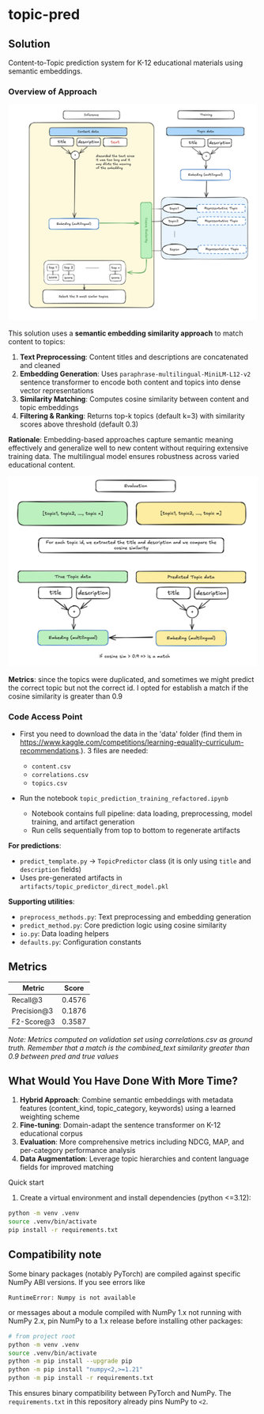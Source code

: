 # topic-pred

## Solution

Content-to-Topic prediction system for K-12 educational materials using semantic embeddings.

### Overview of Approach

![Overview](./image.png)

This solution uses a **semantic embedding similarity approach** to match content to topics:

1. **Text Preprocessing**: Content titles and descriptions are concatenated and cleaned
2. **Embedding Generation**: Uses `paraphrase-multilingual-MiniLM-L12-v2` sentence transformer to encode both content and topics into dense vector representations
3. **Similarity Matching**: Computes cosine similarity between content and topic embeddings
4. **Filtering & Ranking**: Returns top-k topics (default k=3) with similarity scores above threshold (default 0.3)

**Rationale**: Embedding-based approaches capture semantic meaning effectively and generalize well to new content without requiring extensive training data. The multilingual model ensures robustness across varied educational content.

![For evaluation](./evaluation.png)

**Metrics**: since the topics were duplicated, and sometimes we might predict the correct topic but not the correct id. I opted for establish a match if the cosine similarity is greater than 0.9

### Code Access Point

- First you need to download the data in the 'data' folder (find them in https://www.kaggle.com/competitions/learning-equality-curriculum-recommendations.). 3 files are needed:
  - `content.csv`
  - `correlations.csv`
  - `topics.csv`

- Run the notebook `topic_prediction_training_refactored.ipynb`
  - Notebook contains full pipeline: data loading, preprocessing, model training, and artifact generation
  - Run cells sequentially from top to bottom to regenerate artifacts

**For predictions**:
- `predict_template.py` → `TopicPredictor` class (it is only using `title` and `description` fields)
- Uses pre-generated artifacts in `artifacts/topic_predictor_direct_model.pkl`

**Supporting utilities**:
- `preprocess_methods.py`: Text preprocessing and embedding generation
- `predict_method.py`: Core prediction logic using cosine similarity
- `io.py`: Data loading helpers
- `defaults.py`: Configuration constants



## Metrics

| Metric | Score |
|--------|-------|
| Recall@3 | 0.4576 |
| Precision@3 | 0.1876 |
| F2-Score@3 | 0.3587 |

*Note: Metrics computed on validation set using correlations.csv as ground truth. Remember that a match is the combined_text similarity greater than 0.9 between pred and true values*

## What Would You Have Done With More Time?

1. **Hybrid Approach**: Combine semantic embeddings with metadata features (content_kind, topic_category, keywords) using a learned weighting scheme
2. **Fine-tuning**: Domain-adapt the sentence transformer on K-12 educational corpus
3. **Evaluation**: More comprehensive metrics including NDCG, MAP, and per-category performance analysis
4. **Data Augmentation**: Leverage topic hierarchies and content language fields for improved matching


Quick start

1. Create a virtual environment and install dependencies (python <=3.12):

```bash
python -m venv .venv
source .venv/bin/activate
pip install -r requirements.txt
```


Compatibility note
------------------

Some binary packages (notably PyTorch) are compiled against specific NumPy ABI versions. If you see errors like

```
RuntimeError: Numpy is not available
```

or messages about a module compiled with NumPy 1.x not running with NumPy 2.x, pin NumPy to a 1.x release before installing other packages:

```bash
# from project root
python -m venv .venv
source .venv/bin/activate
python -m pip install --upgrade pip
python -m pip install "numpy<2,>=1.21"
python -m pip install -r requirements.txt
```

This ensures binary compatibility between PyTorch and NumPy. The `requirements.txt` in this repository already pins NumPy to `<2`.

